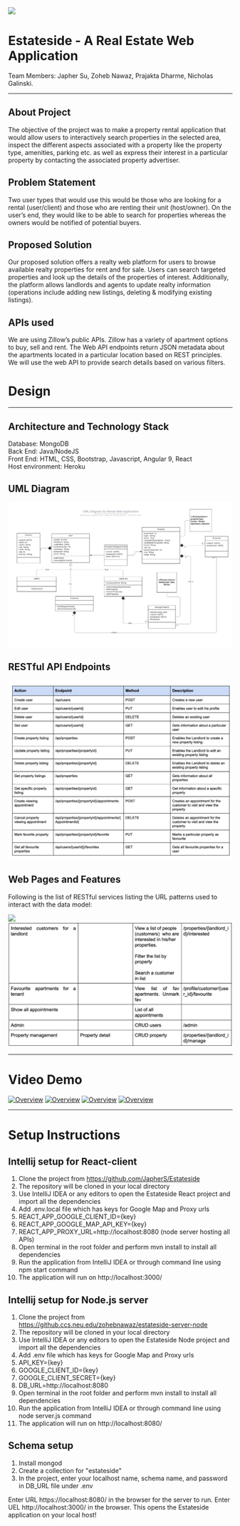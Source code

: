 ![](https://github.com/JapherS/Estateside/blob/master/wiki_image/Estateside_Homepage.png)

# Estateside - A Real Estate Web Application
Team Members: Japher Su, Zoheb Nawaz, Prajakta Dharme, Nicholas Galinski.  
***
## About Project  
The objective of the project was to make a property rental application that would allow users to interactively search properties in the selected area, inspect the different aspects associated with a property like the property type, amenities, parking etc. as well as express their interest in a particular property by contacting the associated property advertiser.  

## Problem Statement  
Two user types that would use this would be those who are looking for a rental (user/client) and those who are renting their unit (host/owner). On the user’s end, they would like to be able to search for properties whereas the owners would be notified of potential buyers.

## Proposed Solution  
Our proposed solution offers a realty web platform for users to browse available realty properties for rent and for sale. Users can search targeted properties and look up the details of the properties of interest. Additionally, the platform allows landlords and agents to update realty information (operations include adding new listings, deleting & modifying existing listings).    

## APIs used  
We are using Zillow’s public APIs. Zillow has a variety of apartment options to buy, sell and rent. The Web API endpoints return JSON metadata about the apartments located in a particular location based on REST principles. We will use the web API to provide search details based on various filters.  

# Design
***
## Architecture and Technology Stack  
Database: MongoDB  
Back End: Java/NodeJS  
Front End: HTML, CSS, Bootstrap, Javascript, Angular 9, React  
Host environment: Heroku  

## UML Diagram
![](https://github.com/JapherS/Estateside/blob/master/wiki_image/Estateside_UML.png)

## RESTful API Endpoints
![](https://github.com/JapherS/Estateside/blob/master/wiki_image/API_Endpoints.png)

## Web Pages and Features
Following is the list of RESTful services listing the URL patterns used to interact with the data model:

![](https://https://github.com/JapherS/Estateside/blob/master/wiki_image/Pages_and_Features_1.png)
![](https://github.com/JapherS/Estateside/blob/master/wiki_image/Pages_and_Features_2.png)
***

# Video Demo
[![Overview](https://img.youtube.com/vi/zqbhNCysAUQ/0.jpg)](https://www.youtube.com/watch?v=zqbhNCysAUQ)
[![Overview](https://img.youtube.com/vi/QuAGKK1D6c8/0.jpg)](https://www.youtube.com/watch?v=QuAGKK1D6c8)
[![Overview](https://img.youtube.com/vi/OoB1YM40mc0/0.jpg)](https://www.youtube.com/watch?v=OoB1YM40mc0)
[![Overview](https://img.youtube.com/vi/faO2Kl_NcxM/0.jpg)](https://www.youtube.com/watch?v=faO2Kl_NcxM)
***

# Setup Instructions

## Intellij setup for React-client
1.	Clone the project from https://github.com/JapherS/Estateside
2.	The repository will be cloned in your local directory
3.	Use IntelliJ IDEA or any editors to open the Estateside React project and import all the dependencies 
4.	Add .env.local file which has keys for Google Map and Proxy urls
5.	REACT_APP_GOOGLE_CLIENT_ID={key}
6.	REACT_APP_GOOGLE_MAP_API_KEY={key}
7.	REACT_APP_PROXY_URL=http://localhost:8080 (node server hosting all APIs)
8.	Open terminal in the root folder and perform mvn install to install all dependencies
9.	Run the application from IntelliJ IDEA or through command line using npm start command
10.	The application will run on http://localhost:3000/

## Intellij setup for Node.js server
1.	Clone the project from https://github.ccs.neu.edu/zohebnawaz/estateside-server-node
2.	The repository will be cloned in your local directory
3.	Use IntelliJ IDEA or any editors to open the Estateside Node project and import all the dependencies 
4.	Add .env file which has keys for Google Map and Proxy urls
5.	API_KEY={key}
5.	GOOGLE_CLIENT_ID={key}
5.	GOOGLE_CLIENT_SECRET={key}
5.	DB_URL=http://localhost:8080
8.	Open terminal in the root folder and perform mvn install to install all dependencies
9.	Run the application from IntelliJ IDEA or through command line using node server.js command
10.	The application will run on http://localhost:8080/

## Schema setup
1.	Install mongod
2.	Create a collection for "estateside"
3.	In the project, enter your localhost name, schema name, and password in DB_URL file under .env

Enter URL https://localhost:8080/ in the browser for the server to run.
Enter UEL http://localhost:3000/ in the browser. This opens the Estateside application on your local host!






